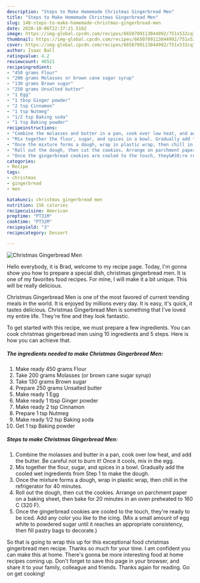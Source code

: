 ```yaml
---
description: "Steps to Make Homemade Christmas Gingerbread Men"
title: "Steps to Make Homemade Christmas Gingerbread Men"
slug: 148-steps-to-make-homemade-christmas-gingerbread-men
date: 2020-10-06T22:37:21.516Z
image: https://img-global.cpcdn.com/recipes/6650709113044992/751x532cq70/christmas-gingerbread-men-recipe-main-photo.jpg
thumbnail: https://img-global.cpcdn.com/recipes/6650709113044992/751x532cq70/christmas-gingerbread-men-recipe-main-photo.jpg
cover: https://img-global.cpcdn.com/recipes/6650709113044992/751x532cq70/christmas-gingerbread-men-recipe-main-photo.jpg
author: Isaac Ball
ratingvalue: 4.2
reviewcount: 46521
recipeingredient:
- "450 grams Flour"
- "200 grams Molasses or brown cane sugar syrup"
- "130 grams Brown sugar"
- "250 grams Unsalted butter"
- "1 Egg"
- "1 tbsp Ginger powder"
- "2 tsp Cinnamon"
- "1 tsp Nutmeg"
- "1/2 tsp Baking soda"
- "1 tsp Baking powder"
recipeinstructions:
- "Combine the molasses and butter in a pan, cook over low heat, and add the butter. Be careful not to burn it! Once it cools, mix in the egg."
- "Mix together the flour, sugar, and spices in a bowl. Gradually add the cooled wet ingredients from Step 1 to make the dough."
- "Once the mixture forms a dough, wrap in plastic wrap, then chill in the refrigerator for 40 minutes."
- "Roll out the dough, then cut the cookies. Arrange on parchment paper on a baking sheet, then bake for 20 minutes in an oven preheated to 160 C (320 F)."
- "Once the gingerbread cookies are cooled to the touch, they&#39;re ready to be iced. Add any color you like to the icing. (Mix a small amount of egg white to powdered sugar until it reaches an appropriate consistency, then fill pastry bags to decorate.)"
categories:
- Recipe
tags:
- christmas
- gingerbread
- men

katakunci: christmas gingerbread men 
nutrition: 156 calories
recipecuisine: American
preptime: "PT31M"
cooktime: "PT32M"
recipeyield: "3"
recipecategory: Dessert

---
```



![Christmas Gingerbread Men](https://img-global.cpcdn.com/recipes/6650709113044992/751x532cq70/christmas-gingerbread-men-recipe-main-photo.jpg)

Hello everybody, it is Brad, welcome to my recipe page. Today, I'm gonna show you how to prepare a special dish, christmas gingerbread men. It is one of my favorites food recipes. For mine, I will make it a bit unique. This will be really delicious.

Christmas Gingerbread Men is one of the most favored of current trending meals in the world. It is enjoyed by millions every day. It is easy, it's quick, it tastes delicious. Christmas Gingerbread Men is something that I've loved my entire life. They're fine and they look fantastic.




To get started with this recipe, we must prepare a few ingredients. You can cook christmas gingerbread men using 10 ingredients and 5 steps. Here is how you can achieve that.

<!--inarticleads1-->

##### The ingredients needed to make Christmas Gingerbread Men:

1. Make ready 450 grams Flour
1. Take 200 grams Molasses (or brown cane sugar syrup)
1. Take 130 grams Brown sugar
1. Prepare 250 grams Unsalted butter
1. Make ready 1 Egg
1. Make ready 1 tbsp Ginger powder
1. Make ready 2 tsp Cinnamon
1. Prepare 1 tsp Nutmeg
1. Make ready 1/2 tsp Baking soda
1. Get 1 tsp Baking powder




<!--inarticleads2-->

##### Steps to make Christmas Gingerbread Men:

1. Combine the molasses and butter in a pan, cook over low heat, and add the butter. Be careful not to burn it! Once it cools, mix in the egg.
1. Mix together the flour, sugar, and spices in a bowl. Gradually add the cooled wet ingredients from Step 1 to make the dough.
1. Once the mixture forms a dough, wrap in plastic wrap, then chill in the refrigerator for 40 minutes.
1. Roll out the dough, then cut the cookies. Arrange on parchment paper on a baking sheet, then bake for 20 minutes in an oven preheated to 160 C (320 F).
1. Once the gingerbread cookies are cooled to the touch, they&#39;re ready to be iced. Add any color you like to the icing. (Mix a small amount of egg white to powdered sugar until it reaches an appropriate consistency, then fill pastry bags to decorate.)




So that is going to wrap this up for this exceptional food christmas gingerbread men recipe. Thanks so much for your time. I am confident you can make this at home. There's gonna be more interesting food at home recipes coming up. Don't forget to save this page in your browser, and share it to your family, colleague and friends. Thanks again for reading. Go on get cooking!
